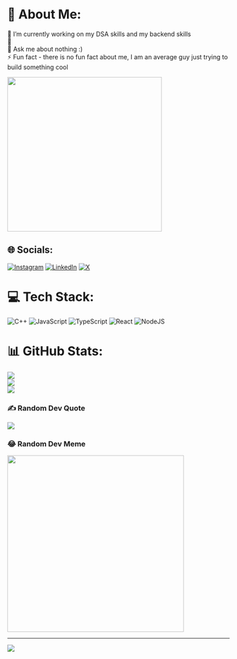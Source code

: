 

# 💫 About Me:
🔭 I’m currently working on my DSA skills and my backend skills <br>🌱  <br>💬 Ask me about nothing :)<br>⚡ Fun fact - there is no fun fact about me, I am an average guy just trying to build something cool

<p>
  <img src="https://api.vaunt.dev/v1/github/entities/puneet-chandna/achievements?format=svg&limit=3" width="350" />
</p>

## 🌐 Socials:
[![Instagram](https://img.shields.io/badge/Instagram-%23E4405F.svg?logo=Instagram&logoColor=white)](https://instagram.com/puneet_chandna_) [![LinkedIn](https://img.shields.io/badge/LinkedIn-%230077B5.svg?logo=linkedin&logoColor=white)](https://linkedin.com/in/puneet-chandna2004) [![X](https://img.shields.io/badge/X-black.svg?logo=X&logoColor=white)](https://x.com/puneet_chandna_) 

# 💻 Tech Stack:
![C++](https://img.shields.io/badge/c++-%2300599C.svg?style=for-the-badge&logo=c%2B%2B&logoColor=white) ![JavaScript](https://img.shields.io/badge/javascript-%23323330.svg?style=for-the-badge&logo=javascript&logoColor=%23F7DF1E) ![TypeScript](https://img.shields.io/badge/typescript-%23007ACC.svg?style=for-the-badge&logo=typescript&logoColor=white)  ![React](https://img.shields.io/badge/react-%2320232a.svg?style=for-the-badge&logo=react&logoColor=%2361DAFB) ![NodeJS](https://img.shields.io/badge/node.js-6DA55F?style=for-the-badge&logo=node.js&logoColor=white)
# 📊 GitHub Stats:
![](https://github-readme-stats.vercel.app/api?username=puneet-chandna&theme=merko&hide_border=false&include_all_commits=true&count_private=true)<br/>
![](https://github-readme-streak-stats.herokuapp.com/?user=puneet-chandna&theme=merko&hide_border=false)<br/>
![](https://github-readme-stats.vercel.app/api/top-langs/?username=puneet-chandna&theme=merko&hide_border=false&include_all_commits=true&count_private=true&layout=compact)

### ✍️ Random Dev Quote
![](https://quotes-github-readme.vercel.app/api?type=horizontal&theme=radical)

### 😂 Random Dev Meme
<img src='https://memer-new.vercel.app/' style="height: 400px;"/>

---
[![](https://visitcount.itsvg.in/api?id=puneet-chandna&icon=2&color=2)](https://visitcount.itsvg.in)

